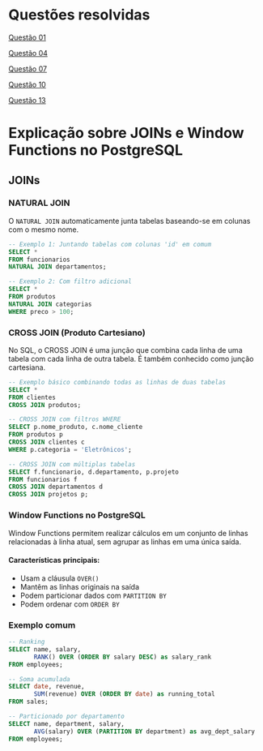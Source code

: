 # Questões resolvidas

[Questão 01](https://github.com/virlaniacanuto12/Projeto-e-Administra-o-de-Banco-de-Dados/blob/main/tarefa01-q1.sql)

[Questão 04](hhttps://github.com/virlaniacanuto12/Projeto-e-Administra-o-de-Banco-de-Dados/blob/main/tarefa01-q4.sql)

[Questão 07](https://github.com/virlaniacanuto12/Projeto-e-Administra-o-de-Banco-de-Dados/blob/main/tarefa01-q7.sql)

[Questão 10](https://github.com/virlaniacanuto12/Projeto-e-Administra-o-de-Banco-de-Dados/blob/main/tarefa01-q10.sql)

[Questão 13](https://github.com/virlaniacanuto12/Projeto-e-Administra-o-de-Banco-de-Dados/blob/main/tarefa01-q13.sql)




# Explicação sobre JOINs e Window Functions no PostgreSQL

## JOINs

### NATURAL JOIN

O `NATURAL JOIN` automaticamente junta tabelas baseando-se em colunas com o mesmo nome.

```sql
-- Exemplo 1: Juntando tabelas com colunas 'id' em comum
SELECT *
FROM funcionarios
NATURAL JOIN departamentos;

-- Exemplo 2: Com filtro adicional
SELECT *
FROM produtos
NATURAL JOIN categorias
WHERE preco > 100;
```

### CROSS JOIN (Produto Cartesiano)

No SQL, o CROSS JOIN é uma junção que combina cada linha de uma tabela com cada linha de outra tabela. É também conhecido como junção cartesiana. 

```sql 
-- Exemplo básico combinando todas as linhas de duas tabelas
SELECT *
FROM clientes
CROSS JOIN produtos;

-- CROSS JOIN com filtros WHERE
SELECT p.nome_produto, c.nome_cliente
FROM produtos p
CROSS JOIN clientes c
WHERE p.categoria = 'Eletrônicos';

-- CROSS JOIN com múltiplas tabelas
SELECT f.funcionario, d.departamento, p.projeto
FROM funcionarios f
CROSS JOIN departamentos d
CROSS JOIN projetos p;
```

### Window Functions no PostgreSQL

Window Functions permitem realizar cálculos em um conjunto de linhas relacionadas à linha atual, sem agrupar as linhas em uma única saída.

#### Características principais:

- Usam a cláusula `OVER()`
- Mantêm as linhas originais na saída
- Podem particionar dados com `PARTITION BY`
- Podem ordenar com `ORDER BY`

### Exemplo comum

```sql
-- Ranking
SELECT name, salary, 
       RANK() OVER (ORDER BY salary DESC) as salary_rank
FROM employees;

-- Soma acumulada
SELECT date, revenue,
       SUM(revenue) OVER (ORDER BY date) as running_total
FROM sales;

-- Particionado por departamento
SELECT name, department, salary,
       AVG(salary) OVER (PARTITION BY department) as avg_dept_salary
FROM employees;
```